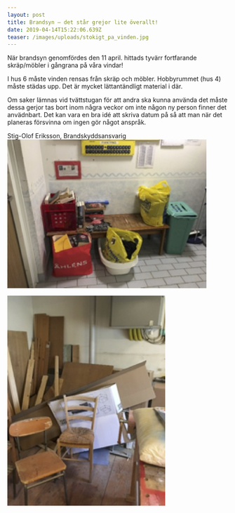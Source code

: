 ```yaml
---
layout: post
title: Brandsyn – det står grejor lite överallt!
date: 2019-04-14T15:22:06.639Z
teaser: /images/uploads/stokigt_pa_vinden.jpg
---
```


När brandsyn genomfördes den 11 april. hittads tyvärr fortfarande skräp/möbler i gångrana på våra vindar!

I hus 6 måste vinden rensas från skräp och möbler. Hobbyrummet (hus 4) måste städas upp. Det är mycket lättantändligt material i där.

Om saker lämnas vid tvättstugan för att andra ska kunna använda det måste dessa gerjor tas bort inom några veckor om inte någon ny person finner det anvädnbart. Det kan vara en bra idé att skriva datum på så att man när det planeras försvinna om ingen gör något anspråk.

Stig-Olof Eriksson, Brandskyddsansvarig
![](/images/uploads/bra_att_ha-_saker_i_tvattstugan.jpg)

![](/images/uploads/stokingt_i_hobbyrummet.jpg)
